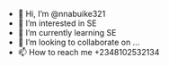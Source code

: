 - 👋 Hi, I’m @nnabuike321
- 👀 I’m interested in SE
- 🌱 I’m currently learning SE
- 💞️ I’m looking to collaborate on ...
- 📫 How to reach me +2348102532134

<!---
Igwealo Jeremiah Nnabuike/nnabuike321 is a ✨ special ✨ repository because its `README.md` (this file) appears on your GitHub profile.
You can click the Preview link to take a look at your changes.
--->
